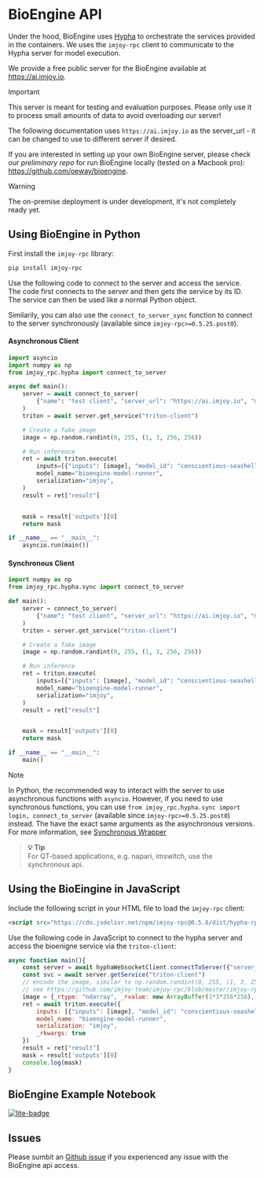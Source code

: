 # BioEngine API

Under the hood, BioEngine uses [Hypha](https://ha.amun.ai/) to orchestrate the services provided in the containers. We uses the `imjoy-rpc` client to communicate to the Hypha server for model execution.

We provide a free public server for the BioEngine available at https://ai.imjoy.io.

>[!IMPORTANT]
> This server is meant for testing and evaluation purposes.
> Please only use it to process small amounts of data to avoid overloading our server!

The following documentation uses `https://ai.imjoy.io` as the server_url - it can be changed to use to different server if desired.

If you are interested in setting up your own BioEngine server, please check our _preliminary repo_ for run BioEngine locally (tested on a Macbook pro): https://github.com/oeway/bioengine. 
>[!WARNING]
> The on-premise deployment is under development, it's not completely ready yet.


## Using BioEngine in Python

First install the `imjoy-rpc` library:

```bash
pip install imjoy-rpc
```

Use the following code to connect to the server and access the service. The code first connects to the server and then gets the service by its ID. The service can then be used like a normal Python object.

Similarily, you can also use the `connect_to_server_sync` function to connect to the server synchronously (available since `imjoy-rpc>=0.5.25.post0`).


<!-- tabs:start -->
#### Asynchronous Client

```python
import asyncio
import numpy as np
from imjoy_rpc.hypha import connect_to_server

async def main():
    server = await connect_to_server(
        {"name": "test client", "server_url": "https://ai.imjoy.io", "method_timeout": 3000}
    )
    triton = await server.get_service("triton-client")

    # Create a fake image
    image = np.random.randint(0, 255, (1, 3, 256, 256))

    # Run inference
    ret = await triton.execute(
        inputs=[{"inputs": [image], "model_id": "conscientious-seashell"}],
        model_name="bioengine-model-runner",
        serialization="imjoy",
    )
    result = ret["result"]


    mask = result['outputs'][0]
    return mask

if __name__ == "__main__":
    asyncio.run(main())
```

#### Synchronous Client

```python
import numpy as np
from imjoy_rpc.hypha.sync import connect_to_server

def main():
    server = connect_to_server(
        {"name": "test client", "server_url": "https://ai.imjoy.io", "method_timeout": 3000}
    )
    triton = server.get_service("triton-client")

    # Create a fake image
    image = np.random.randint(0, 255, (1, 3, 256, 256))

    # Run inference
    ret = triton.execute(
        inputs=[{"inputs": [image], "model_id": "conscientious-seashell"}],
        model_name="bioengine-model-runner",
        serialization="imjoy",
    )
    result = ret["result"]


    mask = result['outputs'][0]
    return mask

if __name__ == "__main__":
    main()
```

<!-- tabs:end -->

> [!NOTE]
> In Python, the recommended way to interact with the server to use asynchronous functions with `asyncio`. However, if you need to use synchronous functions,
> you can use `from imjoy_rpc.hypha.sync import login, connect_to_server` (available since `imjoy-rpc>=0.5.25.post0`) instead.
> The have the exact same arguments as the asynchronous versions. For more information, see [Synchronous Wrapper](/imjoy-rpc?id=synchronous-wrapper)

> <strong>💡 Tip </strong><br>
> For QT-based applications, e.g. napari, imswitch, use the synchronous api.

## Using the BioEingine in JavaScript

Include the following script in your HTML file to load the `imjoy-rpc` client:

```html
<script src="https://cdn.jsdelivr.net/npm/imjoy-rpc@0.5.6/dist/hypha-rpc-websocket.min.js"></script>
```

Use the following code in JavaScript to connect to the hypha server and access the bioenigne service via the `triton-client`:

```javascript
async function main(){
    const server = await hyphaWebsocketClient.connectToServer({"server_url": "https://ai.imjoy.io"})
    const svc = await server.getService("triton-client")
    // encode the image, similar to np.random.randint(0, 255, (1, 3, 256, 256))
    // see https://github.com/imjoy-team/imjoy-rpc/blob/master/imjoy-rpc-v2.md#data-type-representation
    image = {_rtype: "ndarray", _rvalue: new ArrayBuffer(1*3*256*256), _rshape: [1, 3, 256, 256], _rdtype: "uint8"}
    ret = await triton.execute({
        inputs: [{"inputs": [image], "model_id": "conscientious-seashell"}],
        model_name: "bioengine-model-runner",
        serialization: "imjoy",
        _rkwargs: true
    })
    result = ret["result"]
    mask = result['outputs'][0]
    console.log(mask)
}
```

## BioEngine Example Notebook

[![lite-badge]](https://jupyter.imjoy.io/lab/index.html?load=https://raw.githubusercontent.com/bioimage-io/BioEngine/main/notebooks/1-bioengine-engine-tutorial.ipynb&open=1)

[lite-badge]: https://jupyterlite.rtfd.io/en/latest/_static/badge.svg

## Issues

Please sumbit an [Github issue](https://github.com/bioimage-io/BioEngine/issues) if you experienced any issue with the BioEngine api access.

